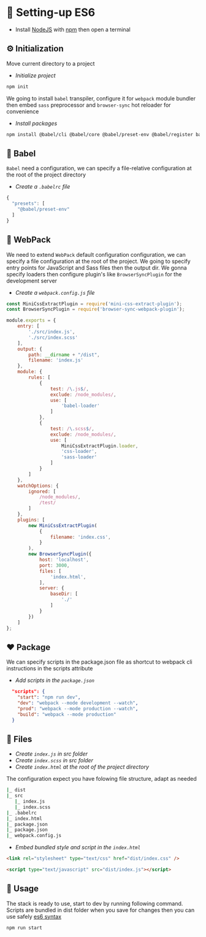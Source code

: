# 🐣 Setting-up ES6

* Install [NodeJS](https://nodejs.org/en/download/) with [npm](https://www.npmjs.com/) then open a terminal


## ⚙️ Initialization
Move current directory to a project
* *Initialize project*
```bash
npm init
```
We going to install `babel` transpiler, configure it for `webpack` module bundler then embed `sass` preprocessor and `browser-sync` hot reloader for convenience


* *Install packages*
```bash
npm install @babel/cli @babel/core @babel/preset-env @babel/register babel-loader browser-sync browser-sync-webpack-plugin css-loader mini-css-extract-plugin node-sass sass-loader style-loader webpack webpack-cli --save-dev
```

## 💛 Babel 
`Babel` need a configuration, we can specify a file-relative configuration at the root of the project directory
* *Create a `.babelrc` file*
```js
{
  "presets": [
    "@babel/preset-env"
  ]
}
```

## 💙 WebPack 
We need to extend `WebPack` default configuration configuration, we can specify a file configuration at the root of the project. We going to specify entry points for JavaScript and Sass files then the output dir. We gonna specify loaders then configure plugin's like `BrowserSyncPlugin` for the development server
* *Create a `webpack.config.js` file*
```js
const MiniCssExtractPlugin = require('mini-css-extract-plugin');
const BrowserSyncPlugin = require('browser-sync-webpack-plugin');

module.exports = {
    entry: [
        './src/index.js',
        './src/index.scss'
    ],
    output: {
        path: __dirname + "/dist",
        filename: 'index.js'
    },
    module: {
        rules: [
            {
                test: /\.js$/,
                exclude: /node_modules/,
                use: [
                    'babel-loader'
                ]
            },
            {
                test: /\.scss$/,
                exclude: /node_modules/,
                use: [
                    MiniCssExtractPlugin.loader,
                    'css-loader',
                    'sass-loader'
                ]
            }
        ]
    },
    watchOptions: {
        ignored: [
            /node_modules/,
            /test/
        ]
    },
    plugins: [
        new MiniCssExtractPlugin(
            {
                filename: 'index.css',
            }
        ),
        new BrowserSyncPlugin({
            host: 'localhost',
            port: 3000,
            files: [
                'index.html',
            ],
            server: {
                baseDir: [
                    './'
                ]
            }
        })
    ]
};
```
## ❤️ Package

We can specify scripts in the package.json file as shortcut to webpack cli instructions in the scripts attribute

* *Add scripts in the `package.json`*
```json
  "scripts": {
    "start": "npm run dev",
    "dev": "webpack --mode development --watch",
    "prod": "webpack --mode production --watch",
    "build": "webpack --mode production"
  }
```

## 💜 Files

* *Create `index.js` in src folder*
* *Create `index.scss` in src folder*
* *Create `index.html` at the root of the project directory*

The configuration expect you have folowing file structure, adapt as needed
```bash
|_ dist
|_ src
   |_ index.js
   |_ index.scss
|_ .babelrc
|_ index.html
|_ package.json
|_ package.json
|_ webpack.config.js
```
* *Embed bundled style and script in the `index.html`*
```html
<link rel="stylesheet" type="text/css" href="dist/index.css" />
```
```html
<script type="text/javascript" src="dist/index.js"></script>
```

## 🐥 Usage

The stack is ready to use, start to dev by running following command. Scripts are bundled in dist folder when you save for changes then you can use safely [es6 syntax](https://developer.mozilla.org/fr/docs/Web/JavaScript/Nouveaut%C3%A9s_et_historique_de_JavaScript/Support_ECMAScript_2015_par_Mozilla)
```bash
npm run start
```
